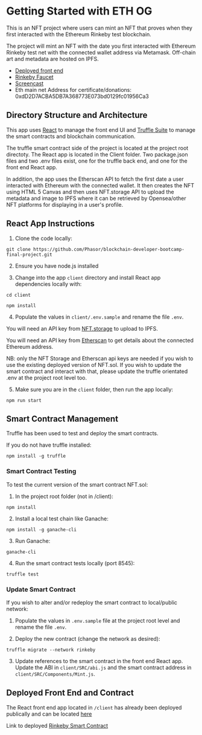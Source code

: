 # Getting Started with ETH OG

This is an NFT project where users can mint an NFT that proves when they first interacted with the Ethereum Rinkeby test blockchain.

The project will mint an NFT with the date you first interacted with Ethereum Rinkeby test net with the connected wallet address via Metamask. Off-chain art and metadata are hosted on IPFS.

- [Deployed front end](https://fervent-carson-b164f3.netlify.app) 
- [Rinkeby Faucet](https://faucets.chain.link/rinkeby)
- [Screencast](https://www.loom.com/share/80afd3ba480c4ad48dbd9f5a3bdacff2)
- Eth main net Address for certificate/donations: 0xdD2D7ACBA5DB7A368773E073bd0129fc01956Ca3


## Directory Structure and Architecture 

This app uses [React](https://reactjs.org/) to manage the front end UI and [Truffle Suite](https://trufflesuite.com/) to manage the smart contracts and blockchain communication.

The truffle smart contract side of the project is located at the project root directoty. The React app is located in the Client folder. Two package.json files and two .env files exist, one for the truffle back end, and one for the front end React app.

In addition, the app uses the Etherscan API to fetch the first date a user interacted with Ethereum with the connected wallet. It then creates the NFT using HTML 5 Canvas and then uses NFT.storage API to upload the metadata and image to IPFS where it can be retrieved by Opensea/other NFT platforms for displaying in a user's profile.


## React App Instructions

1. Clone the code locally: 

`git clone https://github.com/Phasor/blockchain-developer-bootcamp-final-project.git`

2. Ensure you have node.js installed

3. Change into the app `client` directory and install React app dependencies locally with:

`cd client`

`npm install`

4. Populate the values in `client/.env.sample` and rename the file `.env`. 

You will need an API key from [NFT.storage](https://nft.storage/) to upload to IPFS.

You will need an API key from [Etherscan](https://etherscan.io/apis) to get details about the connected Ethereum address.

NB: only the NFT Storage and Etherscan api keys are needed if you wish to use the existing deployed version of NFT.sol. If you wish to update the smart contract and interact with that, please update the truffle orientated .env at the project root level too.

5. Make sure you are in the `client` folder, then run the app locally:

`npm run start`


## Smart Contract Management

Truffle has been used to test and deploy the smart contracts. 

If you do not have truffle installed:

`npm install -g truffle`


### Smart Contract Testing

To test the current version of the smart contract NFT.sol:

1. In the project root folder (not in /client):

`npm install`

2. Install a local test chain like Ganache:

`npm install -g ganache-cli`

3. Run Ganache:

`ganache-cli`

4. Run the smart contract tests locally (port 8545):

`truffle test `


### Update Smart Contract

If you wish to alter and/or redeploy the smart contract to local/public network:

1. Populate the values in `.env.sample` file at the project root level and rename the file `.env`. 

2. Deploy the new contract (change the network as desired):

 `truffle migrate --network rinkeby`

3. Update references to the smart contract in the front end React app. Update the ABI in `client/SRC/abi.js` and the smart contract address in `client/SRC/Components/Mint.js`.


## Deployed Front End and Contract

The React front end app located in `/client` has already been deployed publically and can be located [here](https://fervent-carson-b164f3.netlify.app/)

Link to deployed [Rinkeby Smart Contract](https://rinkeby.etherscan.io/address/0x5560ecedd9f72f5b74baae7a4ede487579f216ca)



